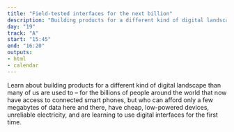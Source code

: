 ```yaml
---
title: "Field-tested interfaces for the next billion"
description: "Building products for a different kind of digital landscape than many of us are used to."
day: "19"
track: "A"
start: "15:45"
end: "16:20"
outputs:
- html
- calendar
---
```


Learn about building products for a different kind of digital landscape than many of us are used to – for the billions of people around the world that now have access to connected smart phones, but who can afford only a few megabytes of data here and there, have cheap, low-powered devices, unreliable electricity, and are learning to use digital interfaces for the first time.
